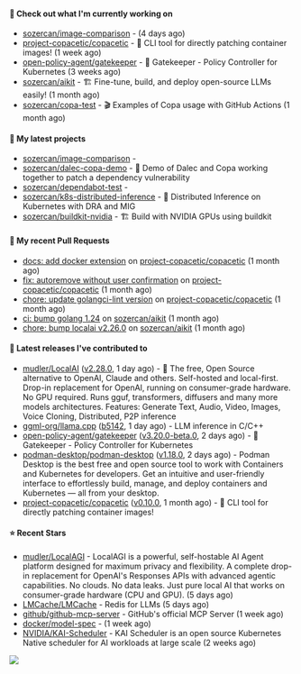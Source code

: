 #### 👷 Check out what I'm currently working on

- [sozercan/image-comparison](https://github.com/sozercan/image-comparison) -  (4 days ago)
- [project-copacetic/copacetic](https://github.com/project-copacetic/copacetic) - 🧵 CLI tool for directly patching container images! (1 week ago)
- [open-policy-agent/gatekeeper](https://github.com/open-policy-agent/gatekeeper) - 🐊 Gatekeeper - Policy Controller for Kubernetes (3 weeks ago)
- [sozercan/aikit](https://github.com/sozercan/aikit) - 🏗️ Fine-tune, build, and deploy open-source LLMs easily! (1 month ago)
- [sozercan/copa-test](https://github.com/sozercan/copa-test) - 🎬 Examples of Copa usage with GitHub Actions (1 month ago)

#### 🌱 My latest projects

- [sozercan/image-comparison](https://github.com/sozercan/image-comparison) - 
- [sozercan/dalec-copa-demo](https://github.com/sozercan/dalec-copa-demo) - 🤝 Demo of Dalec and Copa working together to patch a dependency vulnerability
- [sozercan/dependabot-test](https://github.com/sozercan/dependabot-test) - 
- [sozercan/k8s-distributed-inference](https://github.com/sozercan/k8s-distributed-inference) - 🦄 Distributed Inference on Kubernetes with DRA and MIG
- [sozercan/buildkit-nvidia](https://github.com/sozercan/buildkit-nvidia) - 🏗️ Build with NVIDIA GPUs using buildkit

#### 🔨 My recent Pull Requests

- [docs: add docker extension](https://github.com/project-copacetic/copacetic/pull/948) on [project-copacetic/copacetic](https://github.com/project-copacetic/copacetic) (1 month ago)
- [fix: autoremove without user confirmation](https://github.com/project-copacetic/copacetic/pull/934) on [project-copacetic/copacetic](https://github.com/project-copacetic/copacetic) (1 month ago)
- [chore: update golangci-lint version](https://github.com/project-copacetic/copacetic/pull/930) on [project-copacetic/copacetic](https://github.com/project-copacetic/copacetic) (1 month ago)
- [ci: bump golang 1.24](https://github.com/sozercan/aikit/pull/489) on [sozercan/aikit](https://github.com/sozercan/aikit) (1 month ago)
- [chore: bump localai v2.26.0](https://github.com/sozercan/aikit/pull/487) on [sozercan/aikit](https://github.com/sozercan/aikit) (1 month ago)

#### 🚀 Latest releases I've contributed to

- [mudler/LocalAI](https://github.com/mudler/LocalAI) ([v2.28.0](https://github.com/mudler/LocalAI/releases/tag/v2.28.0), 1 day ago) - :robot: The free, Open Source alternative to OpenAI, Claude and others. Self-hosted and local-first. Drop-in replacement for OpenAI,  running on consumer-grade hardware. No GPU required. Runs gguf, transformers, diffusers and many more models architectures. Features: Generate Text, Audio, Video, Images, Voice Cloning, Distributed, P2P inference
- [ggml-org/llama.cpp](https://github.com/ggml-org/llama.cpp) ([b5142](https://github.com/ggml-org/llama.cpp/releases/tag/b5142), 1 day ago) - LLM inference in C/C&#43;&#43;
- [open-policy-agent/gatekeeper](https://github.com/open-policy-agent/gatekeeper) ([v3.20.0-beta.0](https://github.com/open-policy-agent/gatekeeper/releases/tag/v3.20.0-beta.0), 2 days ago) - 🐊 Gatekeeper - Policy Controller for Kubernetes
- [podman-desktop/podman-desktop](https://github.com/podman-desktop/podman-desktop) ([v1.18.0](https://github.com/podman-desktop/podman-desktop/releases/tag/v1.18.0), 2 days ago) - Podman Desktop is the best free and open source tool to work with Containers and Kubernetes for developers. Get an intuitive and user-friendly interface to effortlessly build, manage, and deploy containers and Kubernetes — all from your desktop.
- [project-copacetic/copacetic](https://github.com/project-copacetic/copacetic) ([v0.10.0](https://github.com/project-copacetic/copacetic/releases/tag/v0.10.0), 1 month ago) - 🧵 CLI tool for directly patching container images!

#### ⭐ Recent Stars

- [mudler/LocalAGI](https://github.com/mudler/LocalAGI) - LocalAGI is a powerful, self-hostable AI Agent platform designed for maximum privacy and flexibility. A complete drop-in replacement for OpenAI&#39;s Responses APIs with advanced agentic capabilities. No clouds. No data leaks. Just pure local AI that works on consumer-grade hardware (CPU and GPU). (5 days ago)
- [LMCache/LMCache](https://github.com/LMCache/LMCache) - Redis for LLMs (5 days ago)
- [github/github-mcp-server](https://github.com/github/github-mcp-server) - GitHub&#39;s official MCP Server (1 week ago)
- [docker/model-spec](https://github.com/docker/model-spec) -  (1 week ago)
- [NVIDIA/KAI-Scheduler](https://github.com/NVIDIA/KAI-Scheduler) - KAI Scheduler is an open source Kubernetes Native scheduler for AI workloads at large scale (2 weeks ago)

![](https://github-readme-stats.vercel.app/api?username=sozercan&theme=vision-friendly-dark&hide_border=false&include_all_commits=true&count_private=true)
